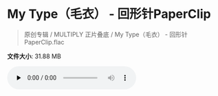 # My Type（毛衣） - 回形针PaperClip

> 原创专辑 / MULTIPLY 正片叠底 / My Type（毛衣） - 回形针PaperClip.flac

**文件大小**: 31.88 MB

<audio preload="none" controls><source src="https://file.hsyhx.top/archive/原创专辑/MULTIPLY_正片叠底/My Type（毛衣） - 回形针PaperClip.flac" type="audio/mpeg">您的浏览器不支持此音频格式</audio>